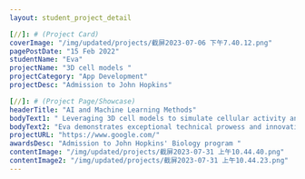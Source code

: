 ```yaml
---
layout: student_project_detail

[//]: # (Project Card)
coverImage: "/img/updated/projects/截屏2023-07-06 下午7.40.12.png"
pagePostDate: "15 Feb 2022"
studentName: "Eva"
projectName: "3D cell models "
projectCategory: "App Development"
projectDesc: "Admission to John Hopkins"

[//]: # (Project Page/Showcase)
headerTitle: "AI and Machine Learning Methods"
bodyText1: " Leveraging 3D cell models to simulate cellular activity and predict outputs, Eva successfully published papers and patents, securing her admission into John Hopkins' Biology program."
bodyText2: "Eva demonstrates exceptional technical prowess and innovative thinking in her biological research. Her work not only embodies scientific rigor but also reflects a deep understanding of complex biological processes, which is truly commendable.."
projectURL: "https://www.google.com/"
awardsDesc: "Admission to John Hopkins' Biology program "
contentImage: "/img/updated/projects/截屏2023-07-31 上午10.44.40.png"
contentImage2: "/img/updated/projects/截屏2023-07-31 上午10.44.23.png"
---
```

